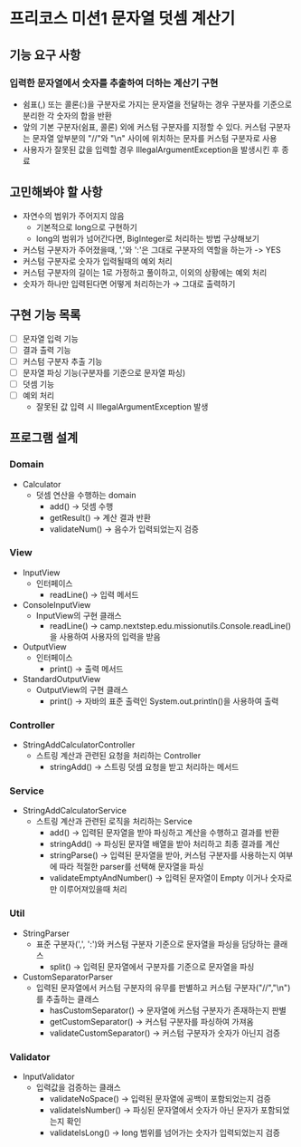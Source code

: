 # 프리코스 미션1 문자열 덧셈 계산기


## 기능 요구 사항
### 입력한 문자열에서 숫자를 추출하여 더하는 계산기 구현
- 쉼표(,) 또는 콜론(:)을 구분자로 가지는 문자열을 전달하는 경우 구분자를 기준으로 분리한 각 숫자의 합을 반환
- 앞의 기본 구분자(쉼표, 콜론) 외에 커스텀 구분자를 지정할 수 있다. 커스텀 구분자는 문자열 앞부분의 "//"와 "\n" 사이에 위치하는 문자를 커스텀 구분자로 사용
- 사용자가 잘못된 값을 입력할 경우 IllegalArgumentException을 발생시킨 후 종료

## 고민해봐야 할 사항
- 자연수의 범위가 주어지지 않음
  - 기본적으로 long으로 구현하기
  - long의 범위가 넘어간다면, BigInteger로 처리하는 방법 구상해보기
- 커스텀 구분자가 주어졌을때, ','와 ':'은 그대로 구분자의 역할을 하는가 -> YES
- 커스텀 구분자로 숫자가 입력될때의 예외 처리
- 커스텀 구분자의 길이는 1로 가정하고 풀이하고, 이외의 상황에는 예외 처리
- 숫자가 하나만 입력된다면 어떻게 처리하는가 → 그대로 출력하기

## 구현 기능 목록
- [ ]  문자열 입력 기능
- [ ]  결과 출력 기능
- [ ]  커스텀 구분자 추출 기능
- [ ]  문자열 파싱 기능(구분자를 기준으로 문자열 파싱)
- [ ]  덧셈 기능
- [ ]  예외 처리
   - 잘못된 값 입력 시 IllegalArgumentException 발생

## 프로그램 설계
### **Domain**

- Calculator
  - 덧셈 연산을 수행하는 domain
    - add() -> 덧셈 수행
    - getResult() -> 계산 결과 반환
    - validateNum() → 음수가 입력되었는지 검증

### **View**

- InputView
  - 인터페이스
    - readLine() -> 입력 메서드
- ConsoleInputView
  - InputView의 구현 클래스
    - readLine() -> camp.nextstep.edu.missionutils.Console.readLine()을 사용하여 사용자의 입력을 받음
- OutputView
  - 인터페이스
    - print() -> 출력 메서드
- StandardOutputView
  - OutputView의 구현 클래스
    - print() -> 자바의 표준 출력인 System.out.println()을 사용하여 출력

### **Controller**

- StringAddCalculatorController
  - 스트링 계산과 관련된 요청을 처리하는 Controller
    - stringAdd() -> 스트링 덧셈 요청을 받고 처리하는 메서드

### **Service**

- StringAddCalculatorService
  - 스트링 계산과 관련된 로직을 처리하는 Service
    - add() -> 입력된 문자열을 받아 파싱하고 계산을 수행하고 결과를 반환
    - stringAdd() -> 파싱된 문자열 배열을 받아 처리하고 최종 결과를 계산
    - stringParse() -> 입력된 문자열을 받아, 커스텀 구분자를 사용하는지 여부에 따라 적절한 parser를 선택해 문자열을 파싱
    - validateEmptyAndNumber() → 입력된 문자열이 Empty 이거나 숫자로만 이루어져있을때 처리

### **Util**

- StringParser
  - 표준 구분자(',', ':')와 커스텀 구분자 기준으로 문자열을 파싱을 담당하는 클래스
    - split() -> 입력된 문자열에서 구분자를 기준으로 문자열을 파싱
- CustomSeparatorParser
  - 입력된 문자열에서 커스텀 구분자의 유무를 판별하고 커스텀 구분자("//","\n")를 추출하는 클래스
    - hasCustomSeparator() -> 문자열에 커스텀 구분자가 존재하는지 판별
    - getCustomSeparator() -> 커스텀 구분자를 파싱하여 가져옴
    - validateCustomSeparator() → 커스텀 구분자가 숫자가 아닌지 검증

### Validator

- InputValidator
  - 입력값을 검증하는 클래스
    - validateNoSpace() → 입력된 문자열에 공백이 포함되었는지 검증
    - validateIsNumber() → 파싱된 문자열에서 숫자가 아닌 문자가 포함되었는지 확인
    - validateIsLong() → long 범위를 넘어가는 숫자가 입력되었는지 검증